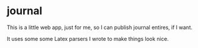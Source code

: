 # journal

This is a little web app, just for me, so I can publish journal entires, if I want.

It uses some some Latex parsers I wrote to make things look nice.